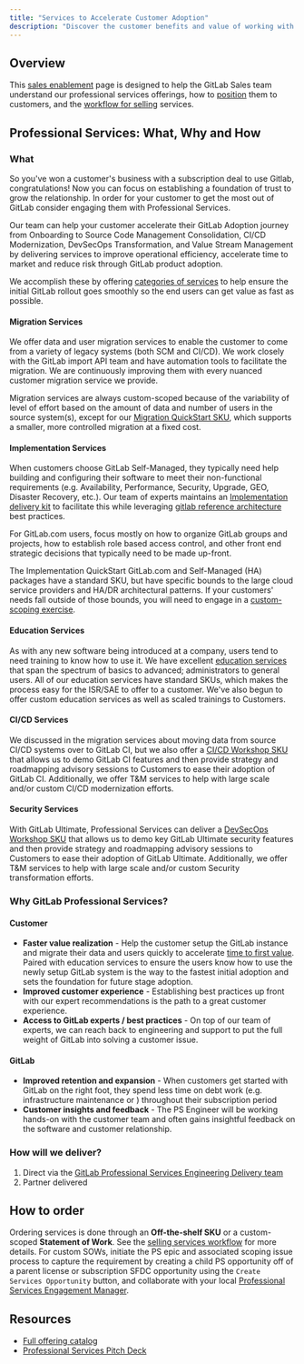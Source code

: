 ```yaml
---
title: "Services to Accelerate Customer Adoption"
description: "Discover the customer benefits and value of working with GitLab Professional Services."
---
```


## Overview

This [sales enablement](/handbook/sales/training/sales-enablement-sessions/) page is designed to help the GitLab Sales team understand our professional services offerings, how to [position](/handbook/customer-success/professional-services-engineering/positioning/) them to customers, and the [workflow for selling](/handbook/customer-success/professional-services-engineering/selling/) services.

<!-- ### Resources

- Watch the live version of the [Sales Enablement Level Up Webcast](https://youtu.be/_04S2JhVZ5A) recorded on April 9, 2020.
- Check out the [enablement deck](https://docs.google.com/presentation/d/1VGfUC85NO74S5qaaNZ1yQydhZL3Be4ofBTG52xr_LEA/edit#slide=id.) used in this presentation. (Note: internal link) -->

<!-- ## Learning Objectives

1. Why sell Professional Services?
1. Services Portfolio
1. Current state & improvements
1. Services: Positioning and Process
1. Where to go for help -->

## Professional Services: What, Why and How

### What

So you've won a customer's business with a subscription deal to use Gitlab, congratulations! Now you can focus on establishing a foundation of trust to grow the relationship. In order for your customer to get the most out of GitLab consider engaging them with Professional Services.

Our team can help your customer accelerate their GitLab Adoption journey from Onboarding to Source Code Management Consolidation, CI/CD Modernization, DevSecOps Transformation, and Value Stream Management by delivering services to improve operational efficiency, accelerate time to market and reduce risk through GitLab product adoption.

We accomplish these by offering [categories of services](https://about.gitlab.com/professional-services/) to help ensure the initial GitLab rollout goes smoothly so the end users can get value as fast as possible.

#### Migration Services

We offer data and user migration services to enable the customer to come from a variety of legacy systems (both SCM and CI/CD). We work closely with the GitLab import API team and have automation tools to facilitate the migration. We are continuously improving them with every nuanced customer migration service we provide. 

Migration services are always custom-scoped because of the variability of level of effort based on the amount of data and number of users in the source system(s), except for our [Migration QuickStart SKU](https://drive.google.com/file/d/1dPs65e23bzlBQ_DxXbAkzZl-6t5OkFzZ/view), which supports a smaller, more controlled migration at a fixed cost. 

#### Implementation Services

When customers choose GitLab Self-Managed, they typically need help building and configuring their software to meet their non-functional requirements (e.g. Availability, Performance, Security, Upgrade, GEO, Disaster Recovery, etc.). Our team of experts maintains an [Implementation delivery kit](https://gitlab.com/gitlab-org/professional-services-automation/delivery-kits/implementation-delivery-kits) to facilitate this while leveraging [gitlab reference architecture](https://docs.gitlab.com/ee/administration/reference_architectures/) best practices.

For GitLab.com users, focus mostly on how to organize GitLab groups and projects, how to establish role based access control, and other front end strategic decisions that typically need to be made up-front.

The Implementation QuickStart GitLab.com and Self-Managed (HA) packages have a standard SKU, but have specific bounds to the large cloud service providers and HA/DR architectural patterns. If your customers' needs fall outside of those bounds, you will need to engage in a [custom-scoping exercise](/handbook/customer-success/professional-services-engineering/selling/#custom-scoped-services).

#### Education Services

As with any new software being introduced at a company, users tend to need training to know how to use it. We have excellent [education services](https://about.gitlab.com/services/education/) that span the spectrum of basics to advanced; administrators to general users. All of our education services have standard SKUs, which makes the process easy for the ISR/SAE to offer to a customer. We've also begun to offer custom education services as well as scaled trainings to Customers.

#### CI/CD Services

We discussed in the migration services about moving data from source CI/CD systems over to GitLab CI, but we also offer a [CI/CD Workshop SKU](https://drive.google.com/file/d/10RzC-e0fhvgKBRaoZlxEgUQc90Z_0IVR/view) that allows us to demo GitLab CI features and then provide strategy and roadmapping advisory sessions to Customers to ease their adoption of GitLab CI. Additionally, we offer T&M services to help with large scale and/or custom CI/CD modernization efforts.

#### Security Services

With GitLab Ultimate, Professional Services can deliver a [DevSecOps Workshop SKU](https://drive.google.com/file/d/1mZm_DiwPdtssFqBolrDqPooaH6kA5Y5u/view) that allows us to demo key GitLab Ultimate security features and then provide strategy and roadmapping advisory sessions to Customers to ease their adoption of GitLab Ultimate. Additionally, we offer T&M services to help with large scale and/or custom Security transformation efforts. 

### Why GitLab Professional Services?

#### Customer

- **Faster value realization** - Help the customer setup the GitLab instance and migrate their data and users quickly to accelerate [time to first value](/handbook/customer-success/customer-success-vision/#time-to-value-kpis). Paired with education services to ensure the users know how to use the newly setup GitLab system is the way to the fastest initial adoption and sets the foundation for future stage adoption.
- **Improved customer experience** - Establishing best practices up front with our expert recommendations is the path to a great customer experience.
- **Access to GitLab experts / best practices** - On top of our team of experts, we can reach back to engineering and support to put the full weight of GitLab into solving a customer issue.

#### GitLab

- **Improved retention and expansion** - When customers get started with GitLab on the right foot, they spend less time on debt work (e.g. infrastructure maintenance or ) throughout their subscription period
- **Customer insights and feedback** - The PS Engineer will be working hands-on with the customer team and often gains insightful feedback on the software and customer relationship.

### How will we deliver?

1. Direct via the [GitLab Professional Services Engineering Delivery team](/handbook/customer-success/professional-services-engineering/#team-members)
1. Partner delivered

## How to order

Ordering services is done through an **Off-the-shelf SKU** or a custom-scoped **Statement of Work**.  See the [selling services workflow](/handbook/customer-success/professional-services-engineering/selling/) for more details.
For custom SOWs, initiate the PS epic and associated scoping issue process to capture the requirement by creating a child PS opportunity off of a parent license or subscription SFDC opportunity using the `Create Services Opportunity` button, and collaborate with your local [Professional Services Engagement Manager](https://docs.google.com/document/d/1bdVOf3jL6aJF79qRMFLQsmMxIgQh5ZQ-WiLuNgsWB08/edit?tab=t.0#heading=h.qzgxpwqxme5).

## Resources

- [Full offering catalog](https://about.gitlab.com/services/catalog/)
- [Professional Services Pitch Deck](https://docs.google.com/presentation/d/1M-7aA7f9S6dULvzuKuTJs4j3A4V1z2DtMsoN0T0SMZg/edit?slide=id.g277ce56021a_0_2036#slide=id.g277ce56021a_0_2036)
